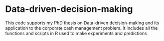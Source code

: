 # Data-driven-decision-making
This code supports my PhD thesis on Data-driven decision-making and its application to the corporate cash management problem. It includes all the functions and scripts in R used to make experiments and predictions
